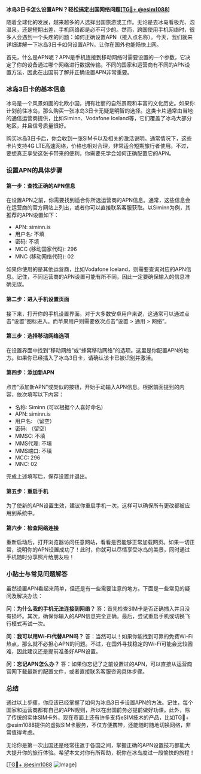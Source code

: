 **冰岛3日卡怎么设置APN？轻松搞定出国网络问题[[TG💪+ @esim1088](https://t.me/s/esim1088)]**

随着全球化的发展，越来越多的人选择出国旅游或工作。无论是去冰岛看极光、泡温泉，还是短期出差，手机网络都是必不可少的。然而，跨国使用手机网络时，很多人会遇到一个头疼的问题：如何正确设置APN（接入点名称）。今天，我们就来详细讲解一下冰岛3日卡如何设置APN，让你在国外也能畅快上网。

首先，什么是APN呢？APN是手机连接到移动网络时需要设置的一个参数，它决定了你的设备通过哪个网络进行数据传输。不同的国家和运营商有不同的APN设置方法，因此在出国前了解并正确设置APN非常重要。

### 冰岛3日卡的基本信息

冰岛是一个风景如画的北欧小国，拥有壮丽的自然景观和丰富的文化历史。如果你计划前往冰岛，那么购买一张冰岛3日卡无疑是明智的选择。这类卡片通常由当地的通信运营商提供，比如Siminn、Vodafone Iceland等，它们覆盖了冰岛大部分地区，并且信号质量很好。

购买冰岛3日卡后，你会收到一张SIM卡以及相关的激活说明。通常情况下，这些卡片支持4G LTE高速网络，价格也相对合理，非常适合短期旅行者使用。不过，要想真正享受这张卡带来的便利，你需要先学会如何正确配置它的APN。

### 设置APN的具体步骤

#### 第一步：查找正确的APN信息

在设置APN之前，你需要找到适合你所选运营商的APN信息。通常，这些信息会在运营商的官方网站上列出，或者你可以直接联系客服获取。以Siminn为例，其推荐的APN设置如下：

- APN: siminn.is
- 用户名: 不填
- 密码: 不填
- MCC (移动国家代码): 296
- MNC (移动网络代码): 02

如果你使用的是其他运营商，比如Vodafone Iceland，则需要查询对应的APN信息。记住，不同运营商的APN设置可能有所不同，因此一定要确保输入的信息准确无误。

#### 第二步：进入手机设置页面

接下来，打开你的手机设置界面。对于大多数安卓用户来说，这通常可以通过点击“设置”图标进入。而苹果用户则需要依次点击“设置 > 通用 > 网络”。

#### 第三步：选择移动网络选项

在设置界面中找到“移动网络”或“蜂窝移动网络”的选项。这里是你配置APN的地方。如果你已经插入了冰岛3日卡，请确认该卡已被识别并激活。

#### 第四步：添加新APN

点击“添加新APN”或类似的按钮，开始手动输入APN信息。根据前面提到的内容，依次填写以下内容：

- 名称: Siminn (可以根据个人喜好命名)
- APN: siminn.is
- 用户名: （留空）
- 密码: （留空）
- MMSC: 不填
- MMS代理: 不填
- MMS端口: 不填
- MCC: 296
- MNC: 02

完成上述填写后，保存设置并退出。

#### 第五步：重启手机

为了使新的APN设置生效，建议你重启手机一次。这样可以确保所有更改都被应用到系统中。

#### 第六步：检查网络连接

重新启动后，打开浏览器访问任意网站，看看是否能够正常加载网页。如果一切正常，说明你的APN设置成功了！此时，你就可以尽情享受冰岛的美景，同时通过手机随时分享照片给朋友啦！

### 小贴士与常见问题解答

虽然设置APN看起来简单，但还是有一些需要注意的地方。下面是一些常见的疑问及解决办法：

**问：为什么我的手机无法连接到网络？**
答：首先检查SIM卡是否正确插入并且没有损坏。其次，确保你输入的APN信息完全正确。最后，尝试重启手机或切换飞行模式再试一次。

**问：我可以用Wi-Fi代替APN吗？**
答：当然可以！如果你能找到可靠的免费Wi-Fi热点，那么就不必担心APN的问题。不过，在国外寻找稳定的Wi-Fi可能会比较困难，因此建议还是提前准备好APN设置。

**问：忘记APN怎么办？**
答：如果你忘记了之前设置过的APN，可以直接从运营商官网下载最新的配置文件，或者直接联系客服咨询具体步骤。

### 总结

通过以上步骤，你应该已经掌握了如何为冰岛3日卡设置APN的方法。记住，每个国家和运营商都有自己的APN规则，所以在出国前务必提前做好功课。此外，除了传统的实体SIM卡外，现在市面上还有许多支持eSIM技术的产品，比如TG💪+ @esim1088提供的虚拟SIM卡服务，不仅方便携带，还能随时随地切换网络，非常值得考虑。

无论你是第一次出国还是经常往返于各国之间，掌握正确的APN设置技巧都能大大提升你的旅行体验。希望本文对你有所帮助，祝你在冰岛度过一段愉快的旅程！

[[TG💪+ @esim1088](https://t.me/s/esim1088) ![Image](https://i.postimg.cc/4NQfJmqS/Snipaste-2025-05-13-00-14-12.png)]